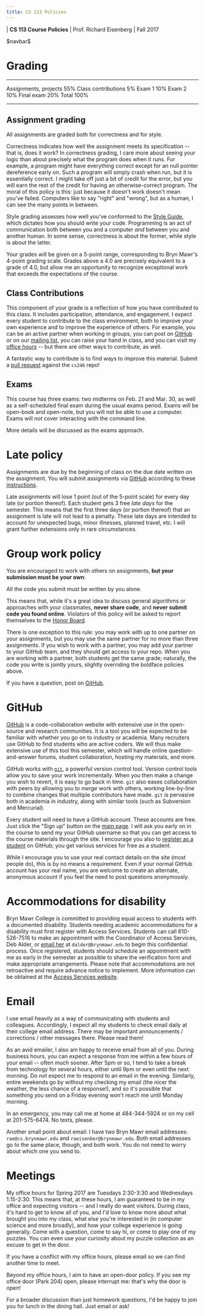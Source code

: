 ```yaml
---
title: CS 113 Policies
---
```


<div id="header">

| **CS 113 Course Policies**
| Prof. Richard Eisenberg
| Fall 2017

</div>

\$navbar\$

Grading
=======

<div id="grading_table">

----------------------   --------------
Assignments, projects       55%
Class contributions          5%
Exam 1                      10%
Exam 2                      10%
Final exam                  20%
<span class="strut" />
Total                       100%
----------------------   --------------

</div>

Assignment grading
------------------

All assignments are graded both for correctness and for style.

Correctness indicates how well the assignment meets its
specification -- that is, does it work? In correctness grading, I care more
about seeing your logic than about precisely what the program does when it
runs. For example, a program might have everything correct except for an
null pointer dereference early on. Such a
program will simply crash when run, but it is essentially correct. I might take
off just a bit of credit for the error, but you will earn the
rest of the credit for having an otherwise-correct program. The moral of this policy is this:
just because it doesn't work doesn't mean you've failed. Computers like to say
"right" and "wrong", but as a human, I can see the many points in between.

Style grading assesses how well you've conformed to the [Style
Guide](style.html), which dictates how you should write your code. Programming
is an act of communication both between you and a computer *and* between you and
another human. In some sense, correctness is about the former,
while style is about the latter.

Your grades will be given on a 5-point range, corresponding to Bryn Mawr's
4-point grading scale. Grades above a 4.0 are precisely equivalent to a grade
of 4.0, but allow me an opportunity to recognize exceptional work that exceeds
the expectations of the course.

Class Contributions
-------------------

This component of your grade is a reflection of how you have contributed to
this class. It includes participation, attendance, and engagement. I expect
every student to contribute to the class environment, both to improve your own
experience and to improve the experience of others. For example, you can be an
active partner when working in groups, you can post on
[GitHub](https://github.com/bmc-cs246/cs246/issues) or on our
[mailing list](mailto:cs246-sp17@lists.cs.brynmawr.edu), you can raise your hand
in class, and you can visit my [office hours](index.html) -- but there are
other ways to contribute, as well.

A fantastic way to contribute is to find ways to improve this material. Submit
a [pull request](https://github.com/bmc-cs246/cs246/pulls) against the `cs246` repo!

Exams
-----

This course has three exams: two midterms on Feb. 21 and Mar. 30, as well
as a self-scheduled final exam during the usual exams period.
Exams will be open-book and
open-note, but you will not be able to use a computer. Exams will *not*
cover interacting with the command line.

More details will be discussed as the exams approach.

Late policy
===========

Assignments are due by the beginning of class on the due date written on the
assignment. You will submit assignments via
[GitHub](http://github.com/) according to these [instructions](submitting.html).

Late assignments will lose 1 point (out of the 5-point scale) for every day
late (or portion thereof). Each student gets 3 free *late days* for the semester.
This means that the first three days (or portion thereof) that an assignment
is late will not lead to a penalty. These late days are intended to account for
unexpected bugs, minor illnesses, planned travel, etc. I will grant further
extensions only in rare circumstances.

Group work policy
=================

You are encouraged to work with others on assignments, **but your submission
must be your own**:

<div id="plagiarism">
All the code you submit must be written by you alone.
</div>

This means that, while it's a great idea to discuss general algorithms or
approaches with your classmates, **never share code**, and **never submit code
you found online**. Violators of this policy will be asked to report
themselves to the [Honor Board](http://sga.blogs.brynmawr.edu/honor-board/).

There is one exception to this rule: you may work with up to one partner on your
assignments, but you may use the same partner for no more than three assignments.
If you wish to work with a partner, you may add your partner to your GitHub
team, and they should get access to your repo. When you are working with a partner,
both students get the same grade; naturally, the code you write is jointly yours,
slightly overriding the boldface policies above.

If you have a question, post on [GitHub](https://github.com/bmc-cs246/cs246/issues).

GitHub
======

[GitHub](http://github.com/) is a code-collaboration website with extensive use in
the open-source and research communities. It is a tool you will be expected to be
familiar with whether you go on to industry or academia. Many recruiters use
GitHub to find students who are active coders. We will thus make
extensive use of this tool this semester, which will handle online question-and-answer forums,
student collaboration, hosting my materials, and more.

GitHub works with [`git`](https://git-scm.com/), a powerful version control
tool. Version control tools allow you to save your work incrementally. When
you then make a change you wish to revert, it is easy to go back in time.
`git` also eases collaboration with peers by allowing you to *merge* work
with others, working line-by-line to combine changes that multiple contributors
have made. `git` is pervasive both in academia in industry, along with
similar tools (such as Subversion and Mercurial).

Every student will need to have a GitHub account. These accounts are free.
Just click the "Sign up" button on the [main page](http://github.com).
I will ask you early on in the course to send my your GitHub username
so that you can get access to the course materials through the site.
I encourage you also to [register as a student](https://education.github.com/)
on GitHub; you get various services for free as a student.

While I encourage you to use your real contact details on the site (most people
do), this is by no means a requirement. Even if your normal GitHub account
has your real name, you are welcome to create an alternate, anonymous account if you
feel the need to post questions anonymously.

Accommodations for disability
=============================

Bryn Mawr College is committed to providing equal access to students with a
documented disability. Students needing academic accommodations for a
disability must first register with Access Services. Students can call
610-526-7516 to make an appointment with the Coordinator of Access Services,
Deb Alder, or [email her](mailto:dalder@brynmawr.edu) at `dalder@brynmawr.edu`
to begin this confidential process. Once registered, students should schedule
an appointment with me as early in the semester as possible to share the
verification form and make appropriate arrangements. Please note that
accommodations are not retroactive and require advance notice to implement.
More information can be obtained at the [Access Services
website](http://www.brynmawr.edu/access_services/).

Email
=====

I use email heavily as a way of communicating with students and colleagues.
Accordingly, I expect all my students to check email daily at their college
email address. There may be important announcements / corrections / other
messages there. Please read them!

As an avid emailer, I also am happy to receive email from all of you. During
business hours, you can expect a response from me within a few hours of your
email -- often much sooner. After 5pm or so, I tend to take a break from
technology for several hours, either until 9pm or even until the next morning.
Do *not* expect me to respond to an email in the evening. Similarly, entire
weekends go by without my checking my email (the nicer the weather, the less
chance of a response!), and so it's possible that something
you send on a Friday evening won't reach me until Monday morning.

In an emergency, you may call me at home at 484-344-5924 or on my cell at
201-575-6474. No texts, please.

Another small point about email: I have two Bryn Mawr email addresses:
`rae@cs.brynmawr.edu` and `raeisenber@brynmawr.edu`. Both email addresses
go to the same place, though, and both work. You do not need to worry about
which one you send to.

Meetings
========

My office hours for Spring 2017 are Tuesdays 2:30-3:30 and Wednesdays 1:15-2:30.
This means that, at
these hours, I am guaranteed to be in my office and expecting visitors -- and
I really do want visitors. During class, it's hard to get to know all of you,
and I'd love to know more about what brought you into my class, what else
you're interested in (in computer science and more broadly), and how your
college experience is going generally. Come with a question, come to say hi,
or come to play one of my puzzles. You can even use your curiosity about my
puzzle collection as an excuse to get in the door.

If you have a conflict with my office hours, please email so we can find another
time to meet.

Beyond my office hours, I aim to have an open-door policy. If you see my
office door (Park 204) open, please interrupt me: that's why the door is
open!

For a broader discussion than just homework questions, I'd be happy to join
you for lunch in the dining hall. Just email or ask!
